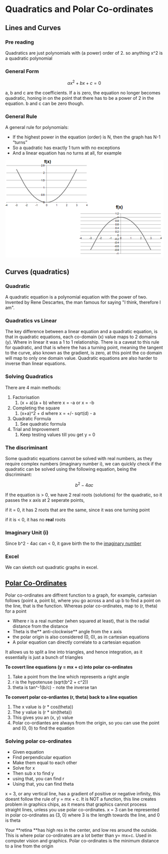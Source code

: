 # Quadratics and Polar Co-ordinates

## Lines and Curves

### Pre reading

Quadratics are just polynomials with (a power) order of 2. so anything x^2 is a quadratic polynomial

### General Form

$$
ax^2 + bx + c = 0
$$

a, b and c are the coefficients. If a is zero, the equation no longer becomes quadratic, honing in on the point that there has to be a power of 2 in the equation. b and c can be zero though.

### General Rule

A general rule for polynomials:

* If the highest power in the equation (order) is N, then the graph has N-1 “turns”
* So a quadratic has exactly 1 turn with no exceptions
* And a linear equation has no turns at all, for example

![](<../../../../../.gitbook/assets/image (12).png>)

## Curves (quadratics)

### Quadratic

A quadratic equation is a polynomial equation with the power of two. Invented by Rene Descartes, the man famous for saying "I think, therefore I am".

### Quadratics vs Linear

The key difference between a linear equation and a quadratic equation, is that in quadratic equations, each co-domain (x) value maps to 2 domains (y). Where in linear it was a 1 to 1 relationship. There is a caveat to this rule for quadratic, and that is where the has a turning point, meaning the tangent to the curve, also known as the gradient, is zero, at this point the co domain will map to only one domain value. Quadratic equations are also harder to inverse than linear equations.

### Solving Quadratics

 There are 4 main methods:

1. Factorisation
   1. (x + a)(a + b) where x = -a or x = -b
2. Completing the square
   1. (x+a)^2 + d where x = +/- sqrt(d) - a
3. Quadratic Formula
   1. See quadratic formula
4. Trial and Improvement
   1. Keep testing values till you get y = 0

### The discriminant

Some quadratic equations cannot be solved with real numbers, as they require complex numbers (imaginary number i), we can quickly check if the quadratic can be solved using the following equation, being the discriminant:

$$
b^2-4ac
$$

If the equation is > 0, we have 2 real roots (solutions) for the quadratic, so it passes the x axis at 2 seperate points, 

if it = 0, it has 2 roots that are the same, since it was one turning point

 if it is < 0, it has no **real** roots

### Imaginary Unit (i)

Since b^2 - 4ac can < 0, it gave birth the to the [imaginary number](https://en.wikipedia.org/wiki/Imaginary_unit#Matrices)

### Excel

We can sketch out quadratic graphs in excel.

## [Polar Co-Ordinates](https://www.mathsisfun.com/polar-cartesian-coordinates.html)

Polar co-ordinates are diffrent function to a graph, for example, cartesian follows (point a, point b), where you go across a and up b to find a point on the line, that is the function. Whereas polar co-ordinates, map to (r, theta) for a point

* Where r is a real number (when squared at least), that is the radial distance from the distance
* Theta is the** anti-clockwise** angle from the x axis
* the polar origin is also considered (0, 0), as in cartesian equations
* A polar equation can directly correlate to a cartesian equation

It allows us to split a line into triangles, and hence integration, as it essentially is just a bunch of triangles

**To covert line equations (y = mx + c) into polar co-ordinates**

1. Take a point from the line which represents a right angle
2. r is the hypotenuse (sqrt(b^2 + c^2))
3. theta is tan^-1(b/c) - note the inverse tan

**To convert polar co-ordiantes (r, theta) back to a line equation**

1. The x value is (r \* cos(theta))
2. The y value is (r \* sin(theta))
3. This gives you an (x, y) value
4. Polar co-ordiantes are always from the origin, so you can use the point and (0, 0) to find the equation

### Solving polar co-ordinates

* Given equation
* Find perpendicular equation
* Make them equal to each other
* Solve for x
* Then sub x to find y
* using that, you can find r
* Using that, you can find theta

x = 3, or any vertical line, has a gradient of positive or negative infinity, this doesnt follow the rule of y = mx + c. It is NOT a function, this line creates problem in graphics chips, as it means that graphics cannot process straight lines, unless you use polar co-ordinates. x = 3 can be represented in polar co-ordinates as (3, 0) where 3 is the length towards the line, and 0 is theta

Your **retina **has high res in the center, and low res around the outside. This is where polar co-ordinates are a lot better than y= mx+c. Used in computer vision and graphics. Polar co-ordinates is the minimum distance to a line from the origin

